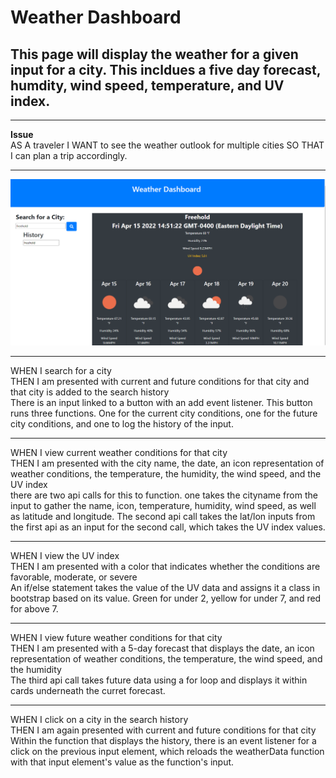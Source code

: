 Weather Dashboard
===============================================================================================================

This page will display the weather for a given input for a city. This incldues a five day forecast, humdity, wind speed, temperature, and UV index.
---------------------------------------------------------------------------------------------------------------

---------------------------------------------------------------------------------------------------------------

**Issue**
<br />
AS A traveler 
I WANT to see the weather outlook for multiple cities
SO THAT I can plan a trip accordingly.

---------------------------------------------------------------------------------------------------------------

![](Assets/Screenshot%202022-04-15%20145526.png)

---------------------------------------------------------------------------------------------------------------
WHEN I search for a city
<br />
THEN I am presented with current and future conditions for that city and that city is added to the search history
<br />
There is an input linked to a button with an add event listener. This button runs three functions. One for the current city conditions, one for the future city conditions, and one to log the history of the input.

---------------------------------------------------------------------------------------------------------------

WHEN I view current weather conditions for that city
<br />
THEN I am presented with the city name, the date, an icon representation of weather conditions, the temperature, the humidity, the wind speed, and the UV index
<br />
there are two api calls for this to function. one takes the cityname from the input to gather the name, icon, temperature, humidity, wind speed, as well as latitude and longitude. The second api call takes the lat/lon inputs from the first api as an input for the second call, which takes the UV index values.

---------------------------------------------------------------------------------------------------------------

WHEN I view the UV index
<br />
THEN I am presented with a color that indicates whether the conditions are favorable, moderate, or severe
<br />
An if/else statement takes the value of the UV data and assigns it a class in bootstrap based on its value. Green for under 2, yellow for under 7, and red for above 7. 

---------------------------------------------------------------------------------------------------------------

WHEN I view future weather conditions for that city
<br />
THEN I am presented with a 5-day forecast that displays the date, an icon representation of weather conditions, the temperature, the wind speed, and the humidity
<br />
The third api call takes future data using a for loop and displays it within cards underneath the curret forecast.

---------------------------------------------------------------------------------------------------------------

WHEN I click on a city in the search history
<br />
THEN I am again presented with current and future conditions for that city
<br />
Within the function that displays the history, there is an event listener for a click on the previous input element, which reloads the weatherData function with that input element's value as the function's input. 
